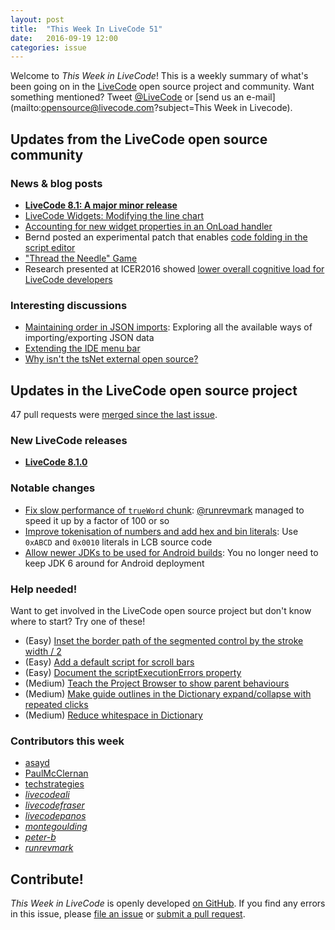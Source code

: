 ```yaml
---
layout: post
title:  "This Week In LiveCode 51"
date:   2016-09-19 12:00
categories: issue
---
```


Welcome to *This Week in LiveCode*!  This is a weekly summary of what's been
going on in the [LiveCode](https://livecode.com/) open source project and
community.  Want something mentioned?  Tweet
[@LiveCode](https://twitter.com/LiveCode) or
[send us an e-mail](mailto:opensource@livecode.com?subject=This Week in Livecode).

## Updates from the LiveCode open source community

### News & blog posts

* **[LiveCode 8.1: A major minor release](https://livecode.com/livecode-8-1-is-a-major-minor-release/)**
* [LiveCode Widgets: Modifying the line chart](https://livecode.com/livecode-widgets-modifying-the-line-chart/)
* [Accounting for new widget properties in an OnLoad handler](http://www.bluemangolearning.com/livecode/2016/09/accounting-for-new-widget-properties-in-an-onload-handler/)
* Bernd posted an experimental patch that enables [code folding in the script editor](http://lists.runrev.com/pipermail/use-livecode/2016-September/230949.html)
* ["Thread the Needle" Game](http://learninglivecode.blogspot.com/2016/09/lloyds-physics-simulation-prototype-2.html)
* Research presented at ICER2016 showed [lower overall cognitive load for LiveCode developers](https://twitter.com/icer2016/status/774099872152559617)

### Interesting discussions

* [Maintaining order in JSON imports](http://lists.runrev.com/pipermail/use-livecode/2016-September/230705.html): Exploring all the available ways of importing/exporting JSON data
* [Extending the IDE menu bar](http://lists.runrev.com/pipermail/use-livecode/2016-September/230675.html)
* [Why isn't the tsNet external open source?](https://www.facebook.com/groups/livecodeusers/permalink/1126326464072869/?comment_id=1126457430726439)

## Updates in the LiveCode open source project

47 pull requests were [merged since the last issue](https://github.com/search?utf8=%E2%9C%93&q=org%3Alivecode+is%3Apublic+is%3Apr+is%3Amerged+merged%3A2016-09-12..2016-09-18&type=Issues&ref=searchresults).

### New LiveCode releases

- **[LiveCode 8.1.0](https://downloads.livecode.com/livecode/#8_1_0)**

### Notable changes

* [Fix slow performance of `trueWord` chunk](https://github.com/livecode/livecode/pull/4507): [@runrevmark](https://github.com/runrevmark) managed to speed it up by a factor of 100 or so
* [Improve tokenisation of numbers and add hex and bin literals](https://github.com/livecode/livecode/pull/4494): Use `0xABCD` and `0x0010` literals in LCB source code
* [Allow newer JDKs to be used for Android builds](https://github.com/livecode/livecode/pull/4403): You no longer need to keep JDK 6 around for Android deployment

<!---
### Bug of the week
-->

### Help needed!

Want to get involved in the LiveCode open source project but don't know where
to start?  Try one of these!

- (Easy) [Inset the border path of the segmented control by the stroke width / 2 ](http://quality.livecode.com/show_bug.cgi?id=18319)
- (Easy) [Add a default script for scroll bars](http://quality.livecode.com/show_bug.cgi?id=17975)
- (Easy) [Document the scriptExecutionErrors property](http://quality.livecode.com/show_bug.cgi?id=18147)
- (Medium) [Teach the Project Browser to show parent behaviours](http://quality.livecode.com/show_bug.cgi?id=18176)
- (Medium) [Make guide outlines in the Dictionary expand/collapse with repeated clicks](http://quality.livecode.com/show_bug.cgi?id=18184)
- (Medium) [Reduce whitespace in Dictionary](http://quality.livecode.com/show_bug.cgi?id=18278)

### Contributors this week

- [asayd](https://github.com/asayd)
- [PaulMcClernan](https://github.com/PaulMcClernan)
- [techstrategies](https://github.com/techstrategies)
- *[livecodeali](https://github.com/livecodeali)*
- *[livecodefraser](https://github.com/livecodefraser)*
- *[livecodepanos](https://github.com/livecodepanos)*
- *[montegoulding](https://github.com/montegoulding)*
- *[peter-b](https://github.com/peter-b)*
- *[runrevmark](https://github.com/runrevmark)*

<!---
## Upcoming events

-->

## Contribute!

*This Week in LiveCode* is openly developed
[on GitHub](https://github.com/livecode/this-week-in-livecode).
If you find any errors in this issue, please
[file an issue](https://github.com/livecode/this-week-in-livecode/issues) or
[submit a pull request](https://github.com/livecode/this-week-in-livecode/pulls).
